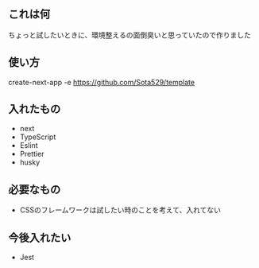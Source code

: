 ## これは何
ちょっと試したいときに、環境整えるの面倒臭いと思っていたので作りました

## 使い方
create-next-app -e https://github.com/Sota529/template

## 入れたもの
- next
- TypeScript
- Eslint
- Prettier
- husky

## 必要なもの
- CSSのフレームワークは試したい時のことを考えて、入れてない

## 今後入れたい
- Jest

